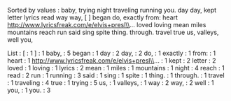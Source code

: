 Sorted by values :
baby, trying night traveling running you. day day, kept letter lyrics read way way, [ ] began do, exactly from: heart http://www.lyricsfreak.com/e/elvis+presl\\... loved loving mean miles mountains reach run said sing spite thing. through. travel true us, valleys, well you, 

List :
[ : 1
] : 1
baby, : 5
began : 1
day : 2
day, : 2
do, : 1
exactly : 1
from: : 1
heart : 1
http://www.lyricsfreak.com/e/elvis+presl\\... : 1
kept : 2
letter : 2
loved : 1
loving : 1
lyrics : 2
mean : 1
miles : 1
mountains : 1
night : 4
reach : 1
read : 2
run : 1
running : 3
said : 1
sing : 1
spite : 1
thing. : 1
through. : 1
travel : 1
traveling : 4
true : 1
trying : 5
us, : 1
valleys, : 1
way : 2
way, : 2
well : 1
you, : 1
you. : 3
